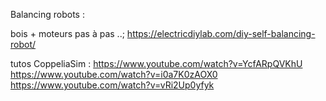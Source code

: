 
Balancing robots :

bois + moteurs pas à pas ..; https://electricdiylab.com/diy-self-balancing-robot/

tutos CoppeliaSim :
https://www.youtube.com/watch?v=YcfARpQVKhU
https://www.youtube.com/watch?v=i0a7K0zAOX0
https://www.youtube.com/watch?v=vRi2Up0yfyk

